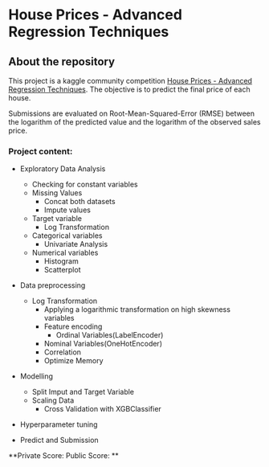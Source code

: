 # House Prices - Advanced Regression Techniques

## About the repository
This project is a kaggle community competition [House Prices - Advanced Regression Techniques](https://www.kaggle.com/competitions/house-prices-advanced-regression-techniques/overview). The objective is to predict the final price of each house.

Submissions are evaluated on Root-Mean-Squared-Error (RMSE) between the logarithm of the predicted value and the logarithm of the observed sales price.

### Project content:

- Exploratory Data Analysis
  - Checking for constant variables
  - Missing Values
    - Concat both datasets
    - Impute values
  - Target variable
    - Log Transformation
  - Categorical variables
    - Univariate Analysis
  - Numerical variables
    - Histogram
    - Scatterplot

- Data preprocessing
  - Log Transformation
    - Applying a logarithmic transformation on high skewness variables
	- Feature encoding
		- Ordinal Variables(LabelEncoder)
    - Nominal Variables(OneHotEncoder)
	- Correlation
	- Optimize Memory

- Modelling
	- Split Imput and Target Variable
  - Scaling Data
	- Cross Validation with XGBClassifier

- Hyperparameter tuning

- Predict and Submission

**Private Score:  Public Score: **
